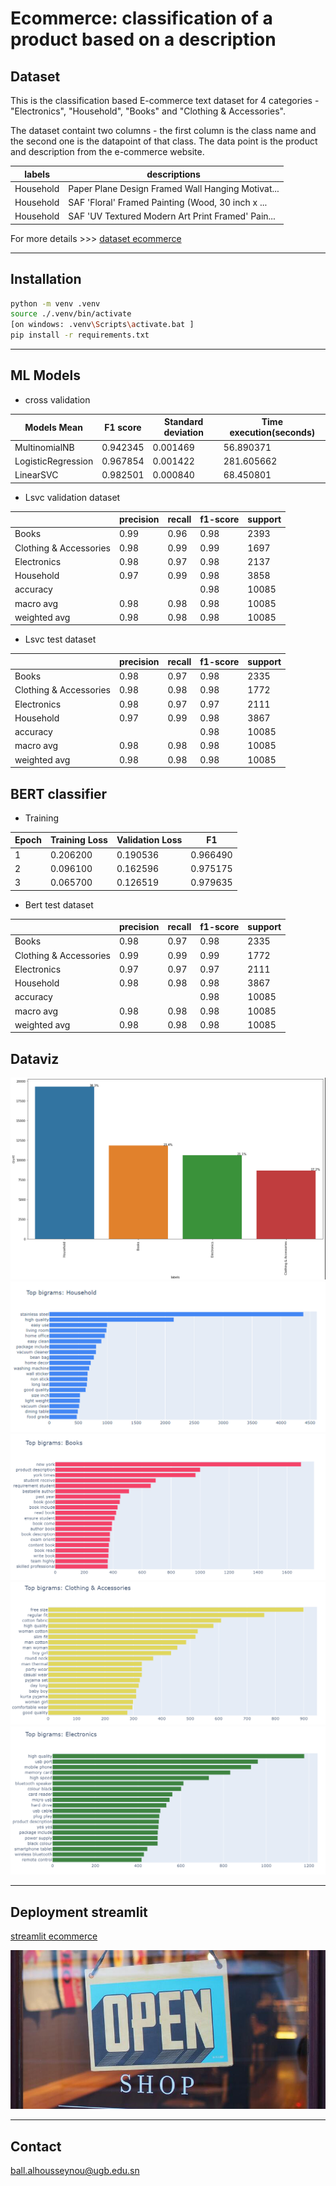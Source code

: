 # Ecommerce: classification of a product based on a description

## Dataset
This is the classification based E-commerce text dataset for 4 categories - "Electronics", "Household", "Books" and "Clothing & Accessories".

The dataset containt two columns - the first column is the class name and the second one is the datapoint of that class. The data point is the product and description from the e-commerce website.

<table class="dataframe">
  <thead>
    <tr>
        <th>labels</th>
        <th>descriptions</th>
    </tr>
  </thead>
  <tbody>
    <tr>
        <td>Household</td>
        <td>Paper Plane Design Framed Wall Hanging Motivat...</td>
    </tr>
    <tr>
        <td>Household</td>
        <td>SAF 'Floral' Framed Painting (Wood, 30 inch x ...</td>
    </tr>
    <tr>
        <td>Household</td>
        <td>SAF 'UV Textured Modern Art Print Framed' Pain...</td>
    </tr>
  </tbody>
</table>

For more details >>> [dataset ecommerce ](https://www.kaggle.com/datasets/saurabhshahane/ecommerce-text-classification)

____________________________________________________________________________________________________________________

## Installation
```bash
python -m venv .venv
source ./.venv/bin/activate 
[on windows: .venv\Scripts\activate.bat ]
pip install -r requirements.txt
```
____________________________________________________________________________________________________________________

## ML Models 
- cross validation
<table>
	<thead>
		<tr>
			<th>Models Mean</th>
			<th>F1 score</th>
			<th>Standard deviation</th>
			<th>Time execution(seconds)</th>
		</tr>
	</thead>
	<tbody>
		<tr>
			<td>MultinomialNB</td>
			<td>0.942345</td>
			<td>0.001469</td>
			<td>56.890371</td>
		</tr>
		<tr>
			<td>LogisticRegression</td>
			<td>0.967854</td>
			<td>0.001422</td>
			<td>281.605662</td>
		</tr>
		<tr>
			<td>LinearSVC</td>
			<td>0.982501</td>
			<td>0.000840</td>
			<td>68.450801</td>
		</tr>
	</tbody>
</table>

- Lsvc validation dataset
<table>
    <thead>
        <th></th>
        <th>precision</th>
        <th>recall</th>
        <th>f1-score</th>
        <th>support</th>
    </thead>
    <tbody>
        <tr>
            <td>Books</td>    
            <td>0.99</td>         
            <td>0.96</td>          
            <td>0.98</td>          
            <td>2393</td>    
        </tr>
        <tr>
            <td>Clothing & Accessories</td>           
            <td>0.98</td>        
            <td>0.99</td>        
            <td>0.99</td>        
            <td>1697</tr>
        <tr>
            <td>Electronics</td>          
            <td>0.98</td>          
            <td>0.97</td>          
            <td>0.98</td>          
            <td>2137</td>    
        </tr>
        <tr> 
            <td>Household</td>           
            <td>0.97</td>         
            <td>0.99</td>         
            <td>0.98</td>         
            <td>3858</tr>
        <tr></tr>
        <tr>
            <td>accuracy</td>     
            <td></td>    
            <td></td>    
            <td>0.98</td>        
            <td>10085</td>    
        </tr>
        <tr>
            <td>macro avg</td>          
            <td>0.98</td>      
            <td>0.98</td>         
            <td>0.98</td>       
            <td>10085</td>    
        </tr>
        <tr>
            <td>weighted avg</td>           
            <td>0.98</td>       
            <td>0.98</td>         
            <td>0.98</td>        
            <td>10085</td>    
        </tr>
    </tbody>
</table>

- Lsvc test dataset
<table>
    <thead>
        <th></th>
        <th>precision</th>
        <th>recall</th>
        <th>f1-score</th>
        <th>support</th>
    </thead>
    <tbody>
        <tr>
            <td>Books</td>    
            <td>0.98</td>         
            <td>0.97</td>          
            <td>0.98</td>          
            <td>2335</td>    
        </tr>
        <tr>
            <td>Clothing & Accessories</td>           
            <td>0.98</td>        
            <td>0.98</td>        
            <td>0.98</td>        
            <td>1772</tr>
        <tr>
            <td>Electronics</td>          
            <td>0.98</td>          
            <td>0.97</td>          
            <td>0.97</td>          
            <td>2111</td>    
        </tr>
        <tr> 
            <td>Household</td>           
            <td>0.97</td>         
            <td>0.99</td>         
            <td>0.98</td>         
            <td>3867</tr>
        <tr></tr>
        <tr>
            <td>accuracy</td>     
            <td></td>    
            <td></td>    
            <td>0.98</td>        
            <td>10085</td>    
        </tr>
        <tr>
            <td>macro avg</td>          
            <td>0.98</td>      
            <td>0.98</td>         
            <td>0.98</td>       
            <td>10085</td>    
        </tr>
        <tr>
            <td>weighted avg</td>           
            <td>0.98</td>       
            <td>0.98</td>         
            <td>0.98</td>        
            <td>10085</td>    
        </tr>
    </tbody>
</table>
          
## BERT classifier 
- Training
<table class="tg">
  <thead>
    <tr>
      <th>Epoch</th>
      <th>Training Loss</th>
      <th>Validation Loss</th>
      <th>F1</th>
    </tr>
  </thead>
  <tbody>
    <tr>
      <td>1</td>
      <td>0.206200</td>
      <td>0.190536</td>
      <td>0.966490</td>
    </tr>
    <tr>
      <td>2</td>
      <td>0.096100</td>
      <td>0.162596</td>
      <td>0.975175</td>
    </tr>
    <tr>
      <td>3</td>
      <td>0.065700</td>
      <td>0.126519</td>
      <td>0.979635</td>
    </tr>
  </tbody>
</table>

- Bert test dataset
<table>
    <thead>
        <th></th>
        <th>precision</th>
        <th>recall</th>
        <th>f1-score</th>
        <th>support</th>
    </thead>
    <tbody>
        <tr>
            <td>Books</td>    
            <td>0.98</td>         
            <td>0.97</td>          
            <td>0.98</td>          
            <td>2335</td>    
        </tr>
        <tr>
            <td>Clothing & Accessories</td>           
            <td>0.99</td>        
            <td>0.99</td>        
            <td>0.99</td>        
            <td>1772</tr>
        <tr>
            <td>Electronics</td>          
            <td>0.97</td>          
            <td>0.97</td>          
            <td>0.97</td>          
            <td>2111</td>    
        </tr>
        <tr> 
            <td>Household</td>           
            <td>0.98</td>         
            <td>0.98</td>         
            <td>0.98</td>         
            <td>3867</tr>
        <tr></tr>
        <tr>
            <td>accuracy</td>     
            <td></td>    
            <td></td>    
            <td>0.98</td>        
            <td>10085</td>    
        </tr>
        <tr>
            <td>macro avg</td>          
            <td>0.98</td>      
            <td>0.98</td>         
            <td>0.98</td>       
            <td>10085</td>    
        </tr>
        <tr>
            <td>weighted avg</td>           
            <td>0.98</td>       
            <td>0.98</td>         
            <td>0.98</td>        
            <td>10085</td>    
        </tr>
    </tbody>
</table>
          
## Dataviz
![Alt text](images/labels.png?raw=true "labels")
![Alt text](images/household.png?raw=true "household")
![Alt text](images/books.png?raw=true "books")
![Alt text](images/clothing_accessories.png?raw=true "clothing")
![Alt text](images/electronics.png?raw=true "electronics")

____________________________________________________________________________________________________________________

## Deployment streamlit
[streamlit ecommerce ](https://aball-ecommerce.herokuapp.com/)

![Alt text](images/dataset-cover.jpg?raw=true "dataset")

____________________________________________________________________________________________________________________

## Contact
ball.alhousseynou@ugb.edu.sn
